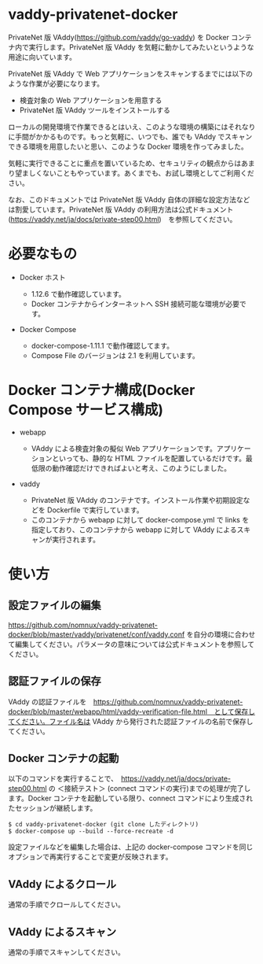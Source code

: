 # vaddy-privatenet-docker

PrivateNet 版 VAddy(https://github.com/vaddy/go-vaddy) を Docker コンテナ内で実行します。PrivateNet 版 VAddy を気軽に動かしてみたいというような用途に向いています。

PrivateNet 版 VAddy で Web アプリケーションをスキャンするまでには以下のような作業が必要になります。

* 検査対象の Web アプリケーションを用意する
* PrivateNet 版 VAddy ツールをインストールする

ローカルの開発環境で作業できるとはいえ、このような環境の構築にはそれなりに手間がかかるものです。もっと気軽に、いつでも、誰でも VAddy でスキャンできる環境を用意したいと思い、このような Docker 環境を作ってみました。

気軽に実行できることに重点を置いているため、セキュリティの観点からはあまり望ましくないこともやっています。あくまでも、お試し環境としてご利用ください。

なお、このドキュメントでは PrivateNet 版 VAddy 自体の詳細な設定方法などは割愛しています。PrivateNet 版 VAddy の利用方法は公式ドキュメント(https://vaddy.net/ja/docs/private-step00.html)　を参照してください。

# 必要なもの

* Docker ホスト
  * 1.12.6 で動作確認しています。
  * Docker コンテナからインターネットへ SSH 接続可能な環境が必要です。

* Docker Compose
  * docker-compose-1.11.1 で動作確認してます。
  * Compose File のバージョンは 2.1 を利用しています。

# Docker コンテナ構成(Docker Compose サービス構成)

* webapp
  * VAddy による検査対象の擬似 Web アプリケーションです。アプリケーションといっても、静的な HTML ファイルを配置しているだけです。最低限の動作確認だけできればよいと考え、このようにしました。

* vaddy
  * PrivateNet 版 VAddy のコンテナです。インストール作業や初期設定などを Dockerfile で実行しています。
  * このコンテナから webapp に対して docker-compose.yml で links を指定しており、このコンテナから webapp に対して VAddy によるスキャンが実行されます。

# 使い方

## 設定ファイルの編集

https://github.com/nomnux/vaddy-privatenet-docker/blob/master/vaddy/privatenet/conf/vaddy.conf を自分の環境に合わせて編集してください。パラメータの意味については公式ドキュメントを参照してください。

## 認証ファイルの保存

VAddy の認証ファイルを　https://github.com/nomnux/vaddy-privatenet-docker/blob/master/webapp/html/vaddy-verification-file.html　として保存してください。ファイル名は VAddy から発行された認証ファイルの名前で保存してください。

## Docker コンテナの起動

以下のコマンドを実行することで、　https://vaddy.net/ja/docs/private-step00.html の ＜接続テスト＞ (connect コマンドの実行)までの処理が完了します。Docker コンテナを起動している限り、connect コマンドにより生成されたセッションが継続します。

```
$ cd vaddy-privatenet-docker (git clone したディレクトリ)
$ docker-compose up --build --force-recreate -d
```

設定ファイルなどを編集した場合は、上記の docker-compose コマンドを同じオプションで再実行することで変更が反映されます。


## VAddy によるクロール

通常の手順でクロールしてください。

## VAddy によるスキャン

通常の手順でスキャンしてください。

